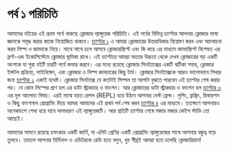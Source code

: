 # পর্ব ১ পরিচিতি

আমাদের বইয়ের এই প্রথম পর্বে থাকছে ক্লোজার ল্যাঙ্গুয়েজ পরিচিতি। এই পর্বের বিভিন্ন চ্যাপ্টার আপনার ক্লোজার ভাষা জ্ঞানকে সমৃদ্ধ করার কাজে নিয়োজিত থাকবে। [চ্যাপ্টার ১](1_1.md) এ আমরা ক্লোজারের উত্তরাধিকার বিশ্লেষণ করব এবং আলোচনা করব লিস্প ও জাভাকে নিয়ে। সাথে সাথে চলে আসবে ক্লোজারস্ক্রিপ্ট এবং কি করে এর মাধ্যমে জাভাস্ক্রিপ্ট বিশেষত এর ফ্রন্ট-এন্ড ইকোসিস্টেমে ক্লোজার ভূমিকা রাখে। এই চ্যাপ্টারে আমরা অত্যন্ত উচ্চতা থেকে দেখব ক্লোজারের বড় একটি অংশকে যা পুরা বইটি চারটি পর্বে কভার করবে। এর মধ্যে রয়েছে ক্লোজার সিনট্যাক্সের একটি ঝটিকা সফর, ক্লোজার ইন্সটল প্রক্রিয়া, লাইনিঙ্গেন, এবং ক্লোজার ও লিস্প কালচারের কিছু টার্ম। ক্লোজার সিনট্যাক্সকে আরও ভালোভাবে শিখার জন্য [চ্যাপ্টার ২](1_2.md) একাই যথেষ্ট। ক্লোজার সিনট্যাক্স যে কতটাই সিম্পল তা আপনি বুঝতে পারবেন এই চ্যাপ্টার শেষ করার পর। যে কোন লিস্পের প্রাণ হল এর ডাটা স্ট্রাকচার ও ফাংশন। আর ক্লোজারের ডাটা স্ট্রাকচার ও ফাংশন হল [চ্যাপ্টার ৩](1_3.md) এর মূল আলোচ্য বিষয়। এরই মাঝে হয়ত রেপল (REPL) হয়ে উঠবে আপনার বেস্ট ফ্রেন্ড। লুপিং, ব্রাঞ্ছিং, রিকারশন ও কিছু ফাংশনাল প্রোগ্রামিং দিয়ে আমরা আমাদের এই প্রথম পর্ব শেষ করব [চ্যাপ্টার ৪](1_4.md) এর মাধ্যমে। ততক্ষণে আপনারও অনেকাংশে শেখা হয়ে যাবে অসাধারণ এই ল্যাঙ্গুয়েজটি। আর প্রতিটি চ্যাপ্টার শেষে মজার মজার কেইস স্টাডি তো আছেই।

আমাদের সামনে রয়েছে চমৎকার একটি জার্নি, যা এলিট শ্রেণির একটি প্রোগ্রামিং ল্যাঙ্গুয়েজের সাথে আপনার বন্ধুত্ব গড়ে তুলবে। তাহলে আপনার টার্মিনাল ও এডিটরকে রেডি হতে বলুন, খুব শীঘ্রই আমরা হতে চলেছি ক্লোজারিয়ান!
